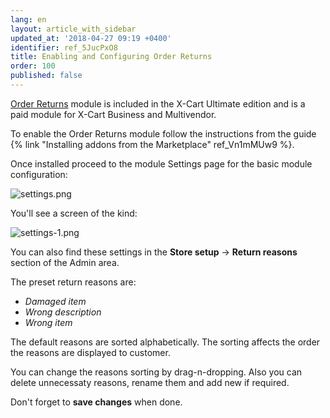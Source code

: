 ```yaml
---
lang: en
layout: article_with_sidebar
updated_at: '2018-04-27 09:19 +0400'
identifier: ref_5JucPxO8
title: Enabling and Configuring Order Returns
order: 100
published: false
---
```

[Order Returns](https://market.x-cart.com/addons/order-returns.html "Enabling and Configuring Order Returns") module is included in the X-Cart Ultimate edition and is a paid module for X-Cart Business and Multivendor.

To enable the Order Returns module follow the instructions from the guide {% link "Installing addons from the Marketplace" ref_Vn1mMUw9 %}.

Once installed proceed to the module Settings page for the basic module configuration:

![settings.png]({{site.baseurl}}/attachments/ref_5JucPxO8/settings.png)

You'll see a screen of the kind:

![settings-1.png]({{site.baseurl}}/attachments/ref_5JucPxO8/settings-1.png)

You can also find these settings in the **Store setup** -> **Return reasons** section of the Admin area.

The preset return reasons are:
* _Damaged item_
* _Wrong description_
* _Wrong item_

The default reasons are sorted alphabetically. The sorting affects the order the reasons are displayed to customer.

You can change the reasons sorting by drag-n-dropping. Also you can delete unnecessaty reasons, rename them and add new if required.

Don't forget to **save changes** when done.
